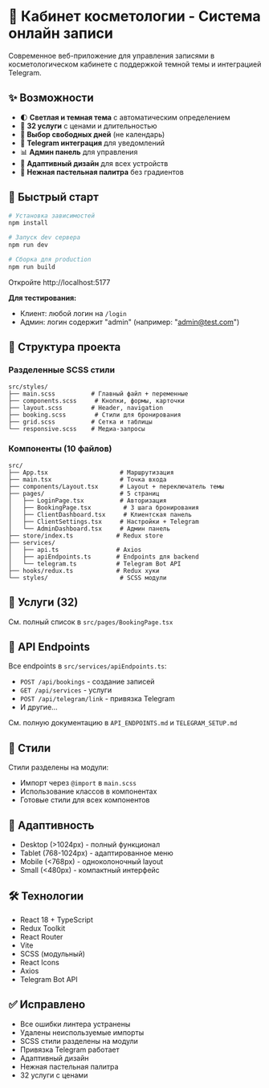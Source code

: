 # 🎨 Кабинет косметологии - Система онлайн записи

Современное веб-приложение для управления записями в косметологическом кабинете с поддержкой темной темы и интеграцией Telegram.

## ✨ Возможности

- 🌓 **Светлая и темная тема** с автоматическим определением
- 📱 **32 услуги** с ценами и длительностью
- 📅 **Выбор свободных дней** (не календарь)
- 📱 **Telegram интеграция** для уведомлений
- 📊 **Админ панель** для управления
- 📱 **Адаптивный дизайн** для всех устройств
- 🎨 **Нежная пастельная палитра** без градиентов

## 🚀 Быстрый старт

```bash
# Установка зависимостей
npm install

# Запуск dev сервера
npm run dev

# Сборка для production
npm run build
```

Откройте http://localhost:5177

**Для тестирования:**
- Клиент: любой логин на `/login`
- Админ: логин содержит "admin" (например: "admin@test.com")

## 📁 Структура проекта

### Разделенные SCSS стили

```
src/styles/
├── main.scss          # Главный файл + переменные
├── components.scss     # Кнопки, формы, карточки
├── layout.scss        # Header, navigation
├── booking.scss        # Стили для бронирования
├── grid.scss          # Сетка и таблицы
└── responsive.scss    # Медиа-запросы
```

### Компоненты (10 файлов)

```
src/
├── App.tsx                    # Маршрутизация
├── main.tsx                   # Точка входа
├── components/Layout.tsx      # Layout + переключатель темы
├── pages/                     # 5 страниц
│   ├── LoginPage.tsx          # Авторизация
│   ├── BookingPage.tsx         # 3 шага бронирования
│   ├── ClientDashboard.tsx     # Клиентская панель
│   ├── ClientSettings.tsx     # Настройки + Telegram
│   └── AdminDashboard.tsx     # Админ панель
├── store/index.ts            # Redux store
├── services/
│   ├── api.ts                # Axios
│   ├── apiEndpoints.ts       # Endpoints для backend
│   └── telegram.ts           # Telegram Bot API
├── hooks/redux.ts            # Redux хуки
└── styles/                    # SCSS модули
```

## 💆 Услуги (32)

См. полный список в `src/pages/BookingPage.tsx`

## 📱 API Endpoints

Все endpoints в `src/services/apiEndpoints.ts`:
- `POST /api/bookings` - создание записей
- `GET /api/services` - услуги
- `POST /api/telegram/link` - привязка Telegram
- И другие...

См. полную документацию в `API_ENDPOINTS.md` и `TELEGRAM_SETUP.md`

## 🎨 Стили

Стили разделены на модули:
- Импорт через `@import` в `main.scss`
- Использование классов в компонентах
- Готовые стили для всех компонентов

## 📱 Адаптивность

- Desktop (>1024px) - полный функционал
- Tablet (768-1024px) - адаптированное меню
- Mobile (<768px) - одноколоночный layout
- Small (<480px) - компактный интерфейс

## 🛠️ Технологии

- React 18 + TypeScript
- Redux Toolkit
- React Router
- Vite
- SCSS (модульный)
- React Icons
- Axios
- Telegram Bot API

## ✅ Исправлено

- Все ошибки линтера устранены
- Удалены неиспользуемые импорты
- SCSS стили разделены на модули
- Привязка Telegram работает
- Адаптивный дизайн
- Нежная пастельная палитра
- 32 услуги с ценами
